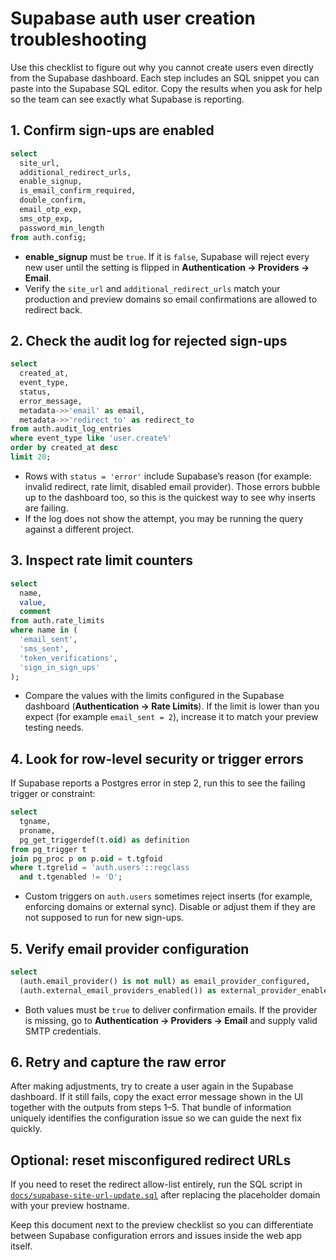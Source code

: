 # Supabase auth user creation troubleshooting

Use this checklist to figure out why you cannot create users even directly from the Supabase dashboard. Each step includes an SQL snippet you can paste into the Supabase SQL editor. Copy the results when you ask for help so the team can see exactly what Supabase is reporting.

## 1. Confirm sign-ups are enabled

```sql
select
  site_url,
  additional_redirect_urls,
  enable_signup,
  is_email_confirm_required,
  double_confirm,
  email_otp_exp,
  sms_otp_exp,
  password_min_length
from auth.config;
```

* **enable_signup** must be `true`. If it is `false`, Supabase will reject every new user until the setting is flipped in **Authentication → Providers → Email**.
* Verify the `site_url` and `additional_redirect_urls` match your production and preview domains so email confirmations are allowed to redirect back.

## 2. Check the audit log for rejected sign-ups

```sql
select
  created_at,
  event_type,
  status,
  error_message,
  metadata->>'email' as email,
  metadata->>'redirect_to' as redirect_to
from auth.audit_log_entries
where event_type like 'user.create%'
order by created_at desc
limit 20;
```

* Rows with `status = 'error'` include Supabase’s reason (for example: invalid redirect, rate limit, disabled email provider). Those errors bubble up to the dashboard too, so this is the quickest way to see why inserts are failing.
* If the log does not show the attempt, you may be running the query against a different project.

## 3. Inspect rate limit counters

```sql
select
  name,
  value,
  comment
from auth.rate_limits
where name in (
  'email_sent',
  'sms_sent',
  'token_verifications',
  'sign_in_sign_ups'
);
```

* Compare the values with the limits configured in the Supabase dashboard (**Authentication → Rate Limits**). If the limit is lower than you expect (for example `email_sent = 2`), increase it to match your preview testing needs.

## 4. Look for row-level security or trigger errors

If Supabase reports a Postgres error in step 2, run this to see the failing trigger or constraint:

```sql
select
  tgname,
  proname,
  pg_get_triggerdef(t.oid) as definition
from pg_trigger t
join pg_proc p on p.oid = t.tgfoid
where t.tgrelid = 'auth.users'::regclass
  and t.tgenabled != 'D';
```

* Custom triggers on `auth.users` sometimes reject inserts (for example, enforcing domains or external sync). Disable or adjust them if they are not supposed to run for new sign-ups.

## 5. Verify email provider configuration

```sql
select
  (auth.email_provider() is not null) as email_provider_configured,
  (auth.external_email_providers_enabled()) as external_provider_enabled;
```

* Both values must be `true` to deliver confirmation emails. If the provider is missing, go to **Authentication → Providers → Email** and supply valid SMTP credentials.

## 6. Retry and capture the raw error

After making adjustments, try to create a user again in the Supabase dashboard. If it still fails, copy the exact error message shown in the UI together with the outputs from steps 1–5. That bundle of information uniquely identifies the configuration issue so we can guide the next fix quickly.

## Optional: reset misconfigured redirect URLs

If you need to reset the redirect allow-list entirely, run the SQL script in [`docs/supabase-site-url-update.sql`](./supabase-site-url-update.sql) after replacing the placeholder domain with your preview hostname.

Keep this document next to the preview checklist so you can differentiate between Supabase configuration errors and issues inside the web app itself.
